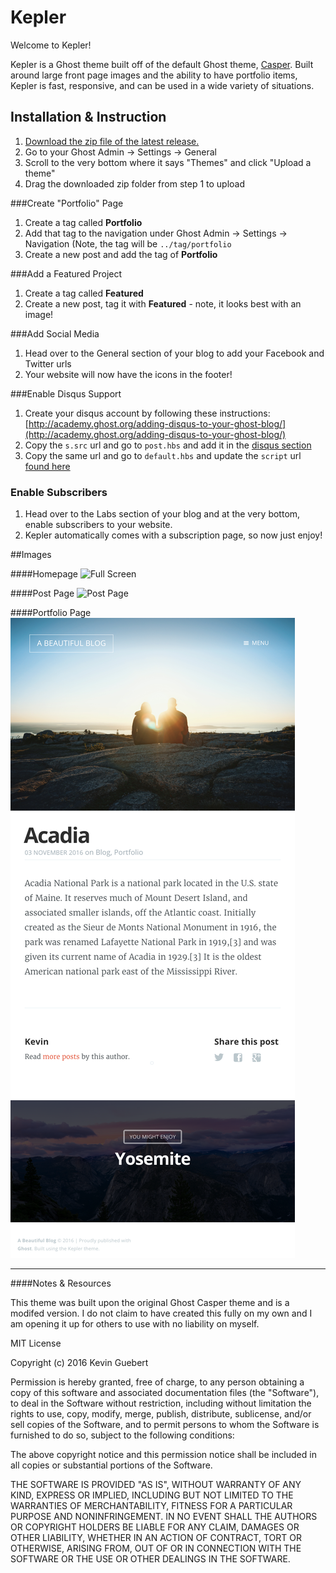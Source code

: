 # Kepler 

Welcome to Kepler! 

Kepler is a Ghost theme built off of the default Ghost theme, [Casper](https://github.com/TryGhost/Casper/releases). Built around large front page images and the ability to have portfolio items, Kepler is fast, responsive, and can be used in a wide variety of situations.


## Installation & Instruction

1. [Download the zip file of the latest release.](https://github.com/kevinguebert/Kepler/releases/tag/0.1.0)
2. Go to your Ghost Admin -> Settings -> General
3. Scroll to the very bottom where it says "Themes" and click "Upload a theme"
4. Drag the downloaded zip folder from step 1 to upload

###Create "Portfolio" Page

1. Create a tag called **Portfolio**
2. Add that tag to the navigation under Ghost Admin -> Settings -> Navigation
	(Note, the tag will be `../tag/portfolio`
3. Create a new post and add the tag of **Portfolio**

###Add a Featured Project

1. Create a tag called **Featured**
2. Create a new post, tag it with **Featured** - note, it looks best with an image!	

###Add Social Media

1. Head over to the General section of your blog to add your Facebook and Twitter urls
2. Your website will now have the icons in the footer!

###Enable Disqus Support

1. Create your disqus account by following these instructions: [http://academy.ghost.org/adding-disqus-to-your-ghost-blog/](http://academy.ghost.org/adding-disqus-to-your-ghost-blog/)
2. Copy the `s.src` url and go to `post.hbs` and add it in the [disqus section](https://github.com/kevinguebert/Kepler/blob/master/post.hbs#L46)
3. Copy the same url and go to `default.hbs` and update the `script` url [found here](https://github.com/kevinguebert/Kepler/blob/master/default.hbs#L55)

### Enable Subscribers

1. Head over to the Labs section of your blog and at the very bottom, enable subscribers to your website.
2. Kepler automatically comes with a subscription page, so now just enjoy!

##Images

####Homepage
![Full Screen](https://github.com/kevinguebert/Kepler/blob/gh-pages/readme/screencapture-localhost-2368-1478223420254.png?raw=true)

####Post Page
![Post Page](https://github.com/kevinguebert/Kepler/blob/gh-pages/readme/screencapture-localhost-2368-acadia-1478223454551.png?raw=true)

####Portfolio Page
![Portfolio Page](https://github.com/kevinguebert/Kepler/blob/gh-pages/readme/screencapture-localhost-2368-acadia-1478224097857.png?raw=true)





-----

####Notes & Resources

This theme was built upon the original Ghost Casper theme and is a modifed version. I do not claim to have created this fully on my own and I am opening it up for others to use with no liability on myself. 

MIT License

Copyright (c) 2016 Kevin Guebert

Permission is hereby granted, free of charge, to any person obtaining a copy
of this software and associated documentation files (the "Software"), to deal
in the Software without restriction, including without limitation the rights
to use, copy, modify, merge, publish, distribute, sublicense, and/or sell
copies of the Software, and to permit persons to whom the Software is
furnished to do so, subject to the following conditions:

The above copyright notice and this permission notice shall be included in all
copies or substantial portions of the Software.

THE SOFTWARE IS PROVIDED "AS IS", WITHOUT WARRANTY OF ANY KIND, EXPRESS OR
IMPLIED, INCLUDING BUT NOT LIMITED TO THE WARRANTIES OF MERCHANTABILITY,
FITNESS FOR A PARTICULAR PURPOSE AND NONINFRINGEMENT. IN NO EVENT SHALL THE
AUTHORS OR COPYRIGHT HOLDERS BE LIABLE FOR ANY CLAIM, DAMAGES OR OTHER
LIABILITY, WHETHER IN AN ACTION OF CONTRACT, TORT OR OTHERWISE, ARISING FROM,
OUT OF OR IN CONNECTION WITH THE SOFTWARE OR THE USE OR OTHER DEALINGS IN THE
SOFTWARE.
